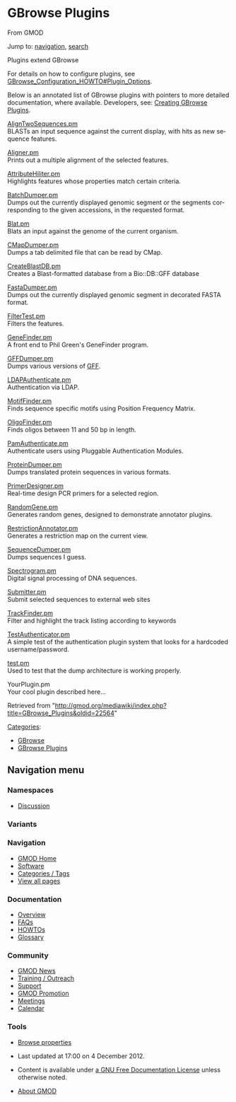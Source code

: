 <div id="mw-page-base" class="noprint">

</div>

<div id="mw-head-base" class="noprint">

</div>

<div id="content" class="mw-body" role="main">

<span id="top"></span>

<div id="mw-js-message" style="display:none;">

</div>



# <span dir="auto">GBrowse Plugins</span>

<div id="bodyContent">

<div id="siteSub">

From GMOD

</div>

<div id="contentSub">

</div>

<div id="jump-to-nav" class="mw-jump">

Jump to: [navigation](#mw-navigation), [search](#p-search)

</div>

<div id="mw-content-text" class="mw-content-ltr" lang="en" dir="ltr">

Plugins extend GBrowse

For details on how to configure plugins, see
<a href="/wiki/GBrowse_Configuration_HOWTO#Plugin_Options"
class="mw-redirect"
title="GBrowse Configuration HOWTO">GBrowse_Configuration_HOWTO#Plugin_Options</a>.

Below is an annotated list of GBrowse plugins with pointers to more
detailed documentation, where available. Developers, see: [Creating
GBrowse
Plugins](/wiki/Creating_GBrowse_Plugins "Creating GBrowse Plugins").

[AlignTwoSequences.pm](/wiki/AlignTwoSequences.pm "AlignTwoSequences.pm")   
BLASTs an input sequence against the current display, with hits as new
sequence features.

[Aligner.pm](/wiki/Aligner.pm "Aligner.pm")   
Prints out a multiple alignment of the selected features.

[AttributeHiliter.pm](/wiki/AttributeHiliter.pm "AttributeHiliter.pm")   
Highlights features whose properties match certain criteria.

[BatchDumper.pm](/wiki/BatchDumper.pm "BatchDumper.pm")   
Dumps out the currently displayed genomic segment or the segments
corresponding to the given accessions, in the requested format.

[Blat.pm](/wiki/Blat.pm "Blat.pm")   
Blats an input against the genome of the current organism.

[CMapDumper.pm](/wiki/CMapDumper.pm "CMapDumper.pm")   
Dumps a tab delimited file that can be read by CMap.

[CreateBlastDB.pm](/wiki/CreateBlastDB.pm "CreateBlastDB.pm")   
Creates a Blast-formatted database from a Bio::DB::GFF database

[FastaDumper.pm](/wiki/FastaDumper.pm "FastaDumper.pm")   
Dumps out the currently displayed genomic segment in decorated FASTA
format.

[FilterTest.pm](/wiki/FilterTest.pm "FilterTest.pm")   
Filters the features.

[GeneFinder.pm](/wiki/GeneFinder.pm "GeneFinder.pm")   
A front end to Phil Green's GeneFinder program.

[GFFDumper.pm](/wiki/GFFDumper.pm "GFFDumper.pm")   
Dumps various versions of [GFF](/wiki/GFF "GFF").

[LDAPAuthenticate.pm](/wiki/LDAPAuthenticate.pm "LDAPAuthenticate.pm")   
Authentication via LDAP.

[MotifFinder.pm](/wiki/MotifFinder.pm "MotifFinder.pm")   
Finds sequence specific motifs using Position Frequency Matrix.

[OligoFinder.pm](/wiki/OligoFinder.pm "OligoFinder.pm")   
Finds oligos between 11 and 50 bp in length.

[PamAuthenticate.pm](/wiki/Gbrowse/authentication_plugins/PamAuthenticate "Gbrowse/authentication plugins/PamAuthenticate")   
Authenticate users using Pluggable Authentication Modules.

[ProteinDumper.pm](/wiki/ProteinDumper.pm "ProteinDumper.pm")   
Dumps translated protein sequences in various formats.

[PrimerDesigner.pm](/wiki/PrimerDesigner.pm "PrimerDesigner.pm")   
Real-time design PCR primers for a selected region.

[RandomGene.pm](/wiki/RandomGene.pm "RandomGene.pm")   
Generates random genes, designed to demonstrate annotator plugins.

[RestrictionAnnotator.pm](/wiki/RestrictionAnnotator.pm "RestrictionAnnotator.pm")   
Generates a restriction map on the current view.

[SequenceDumper.pm](/wiki/SequenceDumper.pm "SequenceDumper.pm")   
Dumps sequences I guess.

[Spectrogram.pm](/wiki/Spectrogram.pm "Spectrogram.pm")   
Digital signal processing of DNA sequences.

[Submitter.pm](/wiki/Submitter.pm "Submitter.pm")   
Submit selected sequences to external web sites

[TrackFinder.pm](/wiki/TrackFinder.pm "TrackFinder.pm")   
Filter and highlight the track listing according to keywords

[TestAuthenticator.pm](/wiki/Gbrowse/authentication_plugins/testauthenticator "Gbrowse/authentication plugins/testauthenticator")   
A simple test of the authentication plugin system that looks for a
hardcoded username/password.

[test.pm](/wiki/Test.pm "Test.pm")   
Used to test that the dump architecture is working properly.

YourPlugin.pm   
Your cool plugin described here...

</div>

<div class="printfooter">

Retrieved from
"<http://gmod.org/mediawiki/index.php?title=GBrowse_Plugins&oldid=22564>"

</div>

<div id="catlinks" class="catlinks">

<div id="mw-normal-catlinks" class="mw-normal-catlinks">

[Categories](/wiki/Special%3ACategories "Special%3ACategories"):

- [GBrowse](/wiki/Category%3AGBrowse "Category%3AGBrowse")
- [GBrowse
  Plugins](/wiki/Category%3AGBrowse_Plugins "Category%3AGBrowse Plugins")

</div>

</div>

<div class="visualClear">

</div>

</div>

</div>

<div id="mw-navigation">

## Navigation menu

<div id="mw-head">



<div id="left-navigation">

<div id="p-namespaces" class="vectorTabs" role="navigation"
aria-labelledby="p-namespaces-label">

### Namespaces


- <span id="ca-talk"><a
  href="/mediawiki/index.php?title=Talk%3AGBrowse_Plugins&amp;action=edit&amp;redlink=1"
  accesskey="t"
  title="Discussion about the content page [t]">Discussion</a></span>

</div>

<div id="p-variants" class="vectorMenu emptyPortlet" role="navigation"
aria-labelledby="p-variants-label">

### 

### Variants[](#)

<div class="menu">

</div>

</div>

</div>





</div>

</div>

</div>

<div id="mw-panel">

<div id="p-logo" role="banner">

<a href="/wiki/Main_Page"
style="background-image: url(http://gmod.org/images/GMOD-cogs.png);"
title="Visit the main page"></a>

</div>

<div id="p-Navigation" class="portal" role="navigation"
aria-labelledby="p-Navigation-label">

### Navigation

<div class="body">

- <span id="n-GMOD-Home">[GMOD Home](/wiki/Main_Page)</span>
- <span id="n-Software">[Software](/wiki/GMOD_Components)</span>
- <span id="n-Categories-.2F-Tags">[Categories /
  Tags](/wiki/Categories)</span>
- <span id="n-View-all-pages">[View all
  pages](/wiki/Special:AllPages)</span>

</div>

</div>

<div id="p-Documentation" class="portal" role="navigation"
aria-labelledby="p-Documentation-label">

### Documentation

<div class="body">

- <span id="n-Overview">[Overview](/wiki/Overview)</span>
- <span id="n-FAQs">[FAQs](/wiki/Category%3AFAQ)</span>
- <span id="n-HOWTOs">[HOWTOs](/wiki/Category%3AHOWTO)</span>
- <span id="n-Glossary">[Glossary](/wiki/Glossary)</span>

</div>

</div>

<div id="p-Community" class="portal" role="navigation"
aria-labelledby="p-Community-label">

### Community

<div class="body">

- <span id="n-GMOD-News">[GMOD News](/wiki/GMOD_News)</span>
- <span id="n-Training-.2F-Outreach">[Training /
  Outreach](/wiki/Training_and_Outreach)</span>
- <span id="n-Support">[Support](/wiki/Support)</span>
- <span id="n-GMOD-Promotion">[GMOD
  Promotion](/wiki/GMOD_Promotion)</span>
- <span id="n-Meetings">[Meetings](/wiki/Meetings)</span>
- <span id="n-Calendar">[Calendar](/wiki/Calendar)</span>

</div>

</div>

<div id="p-tb" class="portal" role="navigation"
aria-labelledby="p-tb-label">

### Tools

<div class="body">


- <span id="t-smwbrowselink"><a href="/wiki/Special%3ABrowse/GBrowse_Plugins" rel="smw-browse">Browse
  properties</a></span>


</div>

</div>

</div>

</div>

<div id="footer" role="contentinfo">

- <span id="footer-info-lastmod">Last updated at 17:00 on 4 December
  2012.</span>
<!-- - <span id="footer-info-viewcount">108,755 page views.</span> -->
- <span id="footer-info-copyright">Content is available under
  <a href="http://www.gnu.org/licenses/fdl-1.3.html" class="external"
  rel="nofollow">a GNU Free Documentation License</a> unless otherwise
  noted.</span>

<!-- -->

- <span id="footer-places-about">[About
  GMOD](/wiki/GMOD%3AAbout "GMOD%3AAbout")</span>

<!-- -->






</div>
